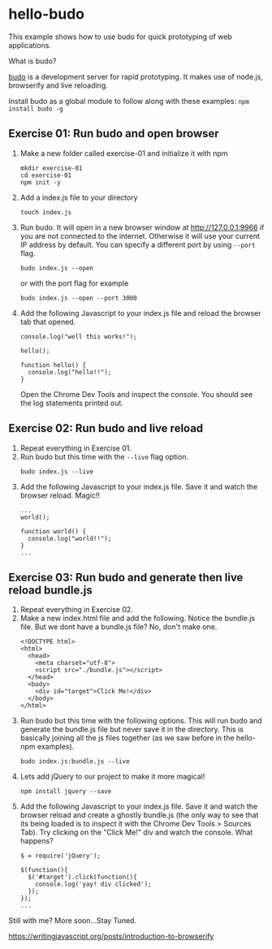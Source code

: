 # hello-budo

This example shows how to use budo for quick prototyping of web applications.

What is budo?

[budo](https://github.com/mattdesl/budo) is a development server for rapid prototyping. It makes use of node.js, browserify and live reloading.

Install budo as a global module to follow along with these examples:
    ````
    npm install budo -g
    ````

## Exercise 01: Run budo and open browser

1. Make a new folder called exercise-01 and initialize it with npm
    ````
    mkdir exercise-01
    cd exercise-01
    npm init -y
    ````
    
2. Add a index.js file to your directory
    ````
    touch index.js
    ````
3. Run budo. It will open in a new browser window at http://127.0.0.1:9966 if you are not connected to the internet. Otherwise it will use your current IP address by default. You can specify a different port by using `--port` flag.
    ````
    budo index.js --open
    ````
    or with the port flag for example
    ````
    budo index.js --open --port 3000
    ````
4. Add the following Javascript to your index.js file and reload the browser tab that opened.
    ````
    console.log("well this works!");

    hello();

    function hello() {
      console.log("hello!!");
    }
    ````
    Open the Chrome Dev Tools and inspect the console. You should see the log statements printed out.

## Exercise 02: Run budo and live reload

1. Repeat everything in Exercise 01.
2. Run budo but this time with the `--live` flag option.
    ````
    budo index.js --live
    ````
3. Add the following Javascript to your index.js file. Save it and watch the browser reload. Magic!!
    ````
    ...
    world();

    function world() {
      console.log("world!!");
    }
    ...
    ````

## Exercise 03: Run budo and generate then live reload bundle.js

1. Repeat everything in Exercise 02.
2. Make a new index.html file and add the following. Notice the bundle.js file. But we dont have a bundle.js file? No, don't make one.
    ````
    <!DOCTYPE html>
    <html>
      <head>
        <meta charset="utf-8">
        <script src="./bundle.js"></script>
      </head>
      <body>
        <div id="target">Click Me!</div>
      </body>
    </html>
    ````    
3. Run budo but this time with the following options. This will run budo and generate the bundle.js file but never save it in the directory. This is basically joining all the js files together (as we saw before in the hello-npm examples).
    ````
    budo index.js:bundle.js --live
    ````
4. Lets add jQuery to our project to make it more magical!
    ````
    npm install jquery --save
    ````    
5. Add the following Javascript to your index.js file. Save it and watch the browser reload and create a ghostly bundle.js (the only way to see that its being loaded is to inspect it with the Chrome Dev Tools > Sources Tab). Try clicking on the "Click Me!" div and watch the console. What happens?
    ````
    $ = require('jQuery');

    $(function(){
      $('#target').click(function(){
        console.log('yay! div clicked');
      });
    });
    ...
    ````

Still with me? More soon...Stay Tuned.

























https://writingjavascript.org/posts/introduction-to-browserify





